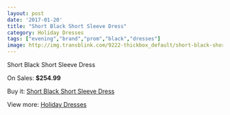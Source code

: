 ```yaml
---
layout: post
date: '2017-01-20'
title: "Short Black Short Sleeve Dress"
category: Holiday Dresses
tags: ["evening","brand","prom","black","dresses"]
image: http://img.transblink.com/9222-thickbox_default/short-black-short-sleeve-dress.jpg
---
```

Short Black Short Sleeve Dress

On Sales: **$254.99**
<a href="https://www.transblink.com/en/holiday-dresses/3016-short-black-short-sleeve-dress.html"><amp-img layout="responsive" width="600" height="600" src="//img.transblink.com/9222-thickbox_default/short-black-short-sleeve-dress.jpg" alt="Short Black Short Sleeve Dress 0" /></a>
<a href="https://www.transblink.com/en/holiday-dresses/3016-short-black-short-sleeve-dress.html"><amp-img layout="responsive" width="600" height="600" src="//img.transblink.com/9223-thickbox_default/short-black-short-sleeve-dress.jpg" alt="Short Black Short Sleeve Dress 1" /></a>

Buy it: [Short Black Short Sleeve Dress](https://www.transblink.com/en/holiday-dresses/3016-short-black-short-sleeve-dress.html "Short Black Short Sleeve Dress")

View more: [Holiday Dresses](https://www.transblink.com/en/8-holiday-dresses "Holiday Dresses")
